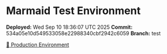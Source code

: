# Marmaid Test Environment

**Deployed:** Wed Sep 10 18:36:07 UTC 2025
**Commit:** 534a05e10d549533058e22988340cbf2942c6059
**Branch:** test

[🚀 Production Environment](https://marmaid.pl/)
